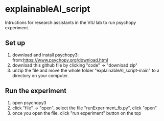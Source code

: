 # explainableAI_script

Intructions for research assistants in the VIU lab to run psychopy experiment.

## Set up
1. download and install psychopy3: from:https://www.psychopy.org/download.html
2. download this github file by clicking "code" -> "download zip"
3. unzip the file and move the whole folder "explainableAI_script-main" to a directory on your computer.


## Run the experiment
1. open psychopy3
2. click "file" -> "open", select the file "runExperiment_fb.py", click "open"
3. once you open the file, click "run experiment" button on the top

